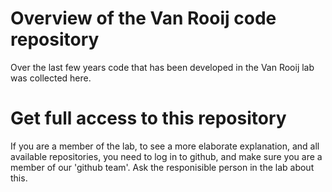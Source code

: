 

# Overview of the Van Rooij code repository

Over the last few years code that has been developed in the Van Rooij lab was collected here.

# Get full access to this repository

If you are a member of the lab, to see a more elaborate explanation, and all available repositories, you need to log in to github, and make sure you are a member of our 'github team'. Ask the responisible person in the lab about this.


